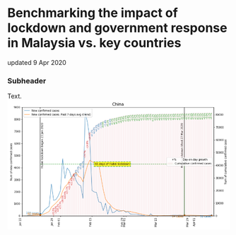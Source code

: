 # Benchmarking the impact of lockdown and government response in Malaysia vs. key countries
updated 9 Apr 2020

### Subheader
Text.
<img src="https://github.com/khairulomar/Covid-19/blob/master/img/lockdown_China.png?raw=true">
